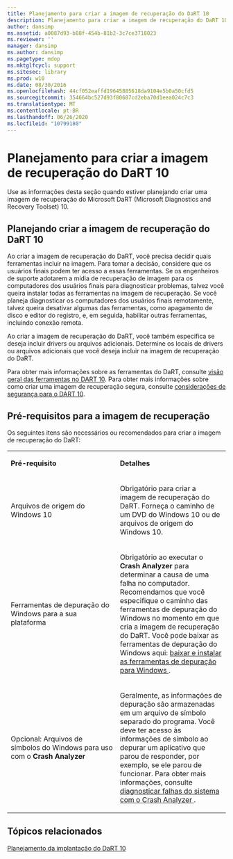 ```yaml
---
title: Planejamento para criar a imagem de recuperação do DaRT 10
description: Planejamento para criar a imagem de recuperação do DaRT 10
author: dansimp
ms.assetid: a0087d93-b88f-454b-81b2-3c7ce3718023
ms.reviewer: ''
manager: dansimp
ms.author: dansimp
ms.pagetype: mdop
ms.mktglfcycl: support
ms.sitesec: library
ms.prod: w10
ms.date: 08/30/2016
ms.openlocfilehash: 44cf052eaffd19645885618da9104e5b0a50cfd5
ms.sourcegitcommit: 354664bc527d93f80687cd2eba70d1eea024c7c3
ms.translationtype: MT
ms.contentlocale: pt-BR
ms.lasthandoff: 06/26/2020
ms.locfileid: "10799180"
---
```

# Planejamento para criar a imagem de recuperação do DaRT 10


Use as informações desta seção quando estiver planejando criar uma imagem de recuperação do Microsoft DaRT (Microsoft Diagnostics and Recovery Toolset) 10.

## Planejando criar a imagem de recuperação do DaRT 10


Ao criar a imagem de recuperação do DaRT, você precisa decidir quais ferramentas incluir na imagem. Para tomar a decisão, considere que os usuários finais podem ter acesso a essas ferramentas. Se os engenheiros de suporte adotarem a mídia de recuperação de imagem para os computadores dos usuários finais para diagnosticar problemas, talvez você queira instalar todas as ferramentas na imagem de recuperação. Se você planeja diagnosticar os computadores dos usuários finais remotamente, talvez queira desativar algumas das ferramentas, como apagamento de disco e editor do registro, e, em seguida, habilitar outras ferramentas, incluindo conexão remota.

Ao criar a imagem de recuperação do DaRT, você também especifica se deseja incluir drivers ou arquivos adicionais. Determine os locais de drivers ou arquivos adicionais que você deseja incluir na imagem de recuperação do DaRT.

Para obter mais informações sobre as ferramentas do DaRT, consulte [visão geral das ferramentas no DART 10](overview-of-the-tools-in-dart-10.md). Para obter mais informações sobre como criar uma imagem de recuperação segura, consulte [considerações de segurança para o DART 10](security-considerations-for-dart-10.md).

## Pré-requisitos para a imagem de recuperação


Os seguintes itens são necessários ou recomendados para criar a imagem de recuperação do DaRT:

<table>
<colgroup>
<col width="50%" />
<col width="50%" />
</colgroup>
<tbody>
<tr class="odd">
<td align="left"><p><strong>Pré-requisito</strong></p></td>
<td align="left"><p><strong>Detalhes</strong></p></td>
</tr>
<tr class="even">
<td align="left"><p>Arquivos de origem do Windows 10</p></td>
<td align="left"><p>Obrigatório para criar a imagem de recuperação do DaRT. Forneça o caminho de um DVD do Windows 10 ou de arquivos de origem do Windows 10.</p></td>
</tr>
<tr class="odd">
<td align="left"><p>Ferramentas de depuração do Windows para a sua plataforma</p></td>
<td align="left"><p>Obrigatório ao executar o <strong> Crash Analyzer </strong> para determinar a causa de uma falha no computador. Recomendamos que você especifique o caminho das ferramentas de depuração do Windows no momento em que cria a imagem de recuperação do DaRT. Você pode baixar as ferramentas de depuração do Windows aqui: <a href="https://docs.microsoft.com/windows-hardware/drivers/debugger/" data-raw-source="[Download and Install Debugging Tools for Windows](https://docs.microsoft.com/windows-hardware/drivers/debugger/)"> baixar e instalar as ferramentas de depuração para Windows </a> .</p></td>
</tr>
<tr class="even">
<td align="left"><p>Opcional: Arquivos de símbolos do Windows para uso com o <strong> Crash Analyzer</strong></p></td>
<td align="left"><p>Geralmente, as informações de depuração são armazenadas em um arquivo de símbolo separado do programa. Você deve ter acesso às informações de símbolo ao depurar um aplicativo que parou de responder, por exemplo, se ele parou de funcionar. Para obter mais informações, consulte <a href="diagnosing-system-failures-with-crash-analyzer-dart-10.md" data-raw-source="[Diagnosing System Failures with Crash Analyzer](diagnosing-system-failures-with-crash-analyzer-dart-10.md)"> diagnosticar falhas do sistema com o Crash Analyzer </a> .</p></td>
</tr>
</tbody>
</table>

 

## Tópicos relacionados

[Planejamento da implantação do DaRT 10](planning-to-deploy-dart-10.md)

 

 




